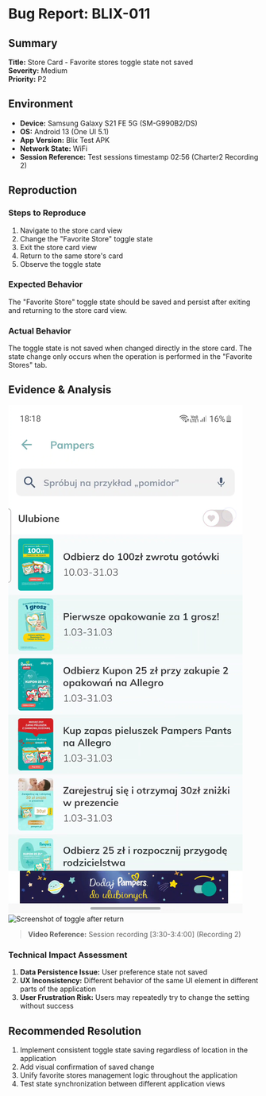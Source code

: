 # Bug Report: BLIX-011

## Summary

**Title:** Store Card - Favorite stores toggle state not saved  
**Severity:** Medium  
**Priority:** P2

## Environment

- **Device:** Samsung Galaxy S21 FE 5G (SM-G990B2/DS)
- **OS:** Android 13 (One UI 5.1)
- **App Version:** Blix Test APK
- **Network State:** WiFi
- **Session Reference:** Test sessions timestamp 02:56 (Charter2 Recording 2)

## Reproduction

### Steps to Reproduce

1. Navigate to the store card view
2. Change the "Favorite Store" toggle state
3. Exit the store card view
4. Return to the same store's card
5. Observe the toggle state

### Expected Behavior

The "Favorite Store" toggle state should be saved and persist after exiting and returning to the store card view.

### Actual Behavior

The toggle state is not saved when changed directly in the store card. The state change only occurs when the operation is performed in the "Favorite Stores" tab.

## Evidence & Analysis

![Screenshot of toggle in store card](/evidence/screenshots/toggle_store_card.jpg)
![Screenshot of toggle after return](/evidence/screenshots/toggle_state_not_saved.jpg)

> **Video Reference:** Session recording [3:30-3:4:00] (Recording 2)

### Technical Impact Assessment

1. **Data Persistence Issue:** User preference state not saved
2. **UX Inconsistency:** Different behavior of the same UI element in different parts of the application
3. **User Frustration Risk:** Users may repeatedly try to change the setting without success

## Recommended Resolution

1. Implement consistent toggle state saving regardless of location in the application
2. Add visual confirmation of saved change
3. Unify favorite stores management logic throughout the application
4. Test state synchronization between different application views
